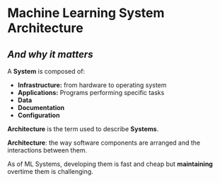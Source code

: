 # Machine Learning System Architecture
## *And why it matters*

A **System** is composed of:
* **Infrastructure:** from hardware to operating system
* **Applications:** Programs performing specific tasks
* **Data**
* **Documentation**
* **Configuration**

**Architecture** is the term used to describe **Systems**. 

**Architecture**: the way software components are arranged and the interactions between them.

As of ML Systems, developing them is fast and cheap but **maintaining** overtime them is challenging.




